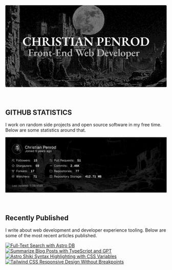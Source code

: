 
<picture>
  <source media="(prefers-color-scheme: dark)" srcset="assets/banner.dark.png?v=b0c1d3b4-711b-4df3-95d0-9b337d6d8b04" width="843px" />
  <source media="(prefers-color-scheme: light)" srcset="assets/banner.light.png?v=b0c1d3b4-711b-4df3-95d0-9b337d6d8b04" width="843px" />
  <img src="assets/banner.dark.png?v=b0c1d3b4-711b-4df3-95d0-9b337d6d8b04" alt="Banner" width="843px" />
</picture>
<br />
<br />
<br />
<h2>GITHUB STATISTICS</h2>
<p>I work on random side projects and open source software in my free time. Below are some statistics around that.</p>
<picture>
  <source media="(prefers-color-scheme: dark)" srcset="assets/statistics.dark.png?v=b0c1d3b4-711b-4df3-95d0-9b337d6d8b04" width="843px" />
  <source media="(prefers-color-scheme: light)" srcset="assets/statistics.light.png?v=b0c1d3b4-711b-4df3-95d0-9b337d6d8b04" width="843px" />
  <img src="assets/statistics.dark.png?v=b0c1d3b4-711b-4df3-95d0-9b337d6d8b04" alt="Github Statistics" width="843px" />
</picture>
<br />
<br />
<br />
<h2>Recently Published</h2>
<p>I write about web development and developer experience tooling. Below are some of the most recent articles published.</p>
<a href="https://christianpenrod.com/blog/full-text-search-with-astro-db"><img src="https://christianpenrod.com/blog/full-text-search-with-astro-db.png?v=b0c1d3b4-711b-4df3-95d0-9b337d6d8b04" alt="Full-Text Search with Astro DB" width="421px" /></a>
<a href="https://christianpenrod.com/blog/summarize-blog-posts-with-typescript-and-gpt"><img src="https://christianpenrod.com/blog/summarize-blog-posts-with-typescript-and-gpt.png?v=b0c1d3b4-711b-4df3-95d0-9b337d6d8b04" alt="Summarize Blog Posts with TypeScript and GPT" width="421px" /></a>
<a href="https://christianpenrod.com/blog/astro-shiki-syntax-highlighting-with-css-variables"><img src="https://christianpenrod.com/blog/astro-shiki-syntax-highlighting-with-css-variables.png?v=b0c1d3b4-711b-4df3-95d0-9b337d6d8b04" alt="Astro Shiki Syntax Highlighting with CSS Variables" width="421px" /></a>
<a href="https://christianpenrod.com/blog/tailwindcss-responsive-design-without-breakpoints"><img src="https://christianpenrod.com/blog/tailwindcss-responsive-design-without-breakpoints.png?v=b0c1d3b4-711b-4df3-95d0-9b337d6d8b04" alt="Tailwind CSS Responsive Design Without Breakpoints" width="421px" /></a>

